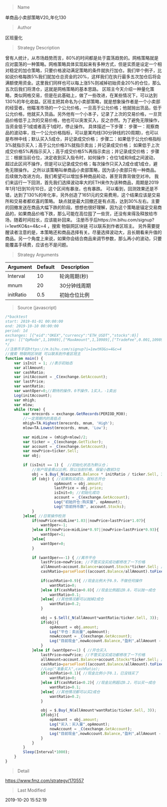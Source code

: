 
> Name

单商品小卖部策略V20_年化130

> Author

区班量化

> Strategy Description

曾有人统计，从市场趋势而言，80%的时间都是处于震荡趋势的。网格策略就是应对震荡的一种策略。网格策略具体实现起来有多种方式，但是实质是设定一个相对稳定的加仓策略，只要价格波动满足策略的条件就执行加仓。我们举个例子，比如说价格每跌5%我们就加仓总资金的20%，这样我们在执行最多五次加仓后将会满额使用资金。这里我们同样也可以每上涨5%则减掉初始资金20%的仓位，那么五次后我们将清仓，这就是网格策略的基本思路。
区班主今天介绍一种量化策略，类似网格交易，但是在此基础上，做了一些改进，在某些情况下，可以达到130%的年化收益。区班主把其命名为小卖部策略，就是想象操作者是一个小卖部的经营者。他瞄准市场的一个公允价格，一旦高于公允价格；他就抛出货品，低于公允价格，他就买入货品。另外他有一个小本子，记录了上次的交易价格，一旦货品价格低于上次的交易价格，他也可以突发买入，反之亦然。为了避免无限操作，当资金低于1成或者高于1成时，停止操作。
具体描述一下步骤：
步骤一：观察商品的波动率，找一个公允价格指标，可以是某均线(30分钟线的20周期)，也可以是布林中线；默认买入5成仓，并记录成交价格；
步骤二：如果低于公允价格指标3%就指示买入；高于公允价格3%就指示卖出；并记录成交价格；
		    如果低于上次成交价格5%再指示买入；高于成交价格5%再指示卖出；并记录成交价格；
步骤三：根据当前仓位，决定收到买入指令时，如何操作；仓位1成和9成之间波动，超过此区间不操作，但是可以记录成交价格；每次操作只买入2成仓或1成仓，避免无限操作。
之所以该策略叫单商品小卖部策略，因为该小卖部只有一种商品。后续做为改进方向，我们希望可以增加多种商品轮动，甚至背靠背做空对冲。
我们来运行一下回测，首先我们选择波动率大的ETH来作为该种商品，周期是2019年1月1日到10月10日，这个区间有暴涨，也有暴跌。
可以看到，回测效果还是不错，达到了130%的年化率，另外创造了1651元的交易费用，这个结果应该是交易所和交易者都欢喜的策略。
缺点就是最大回撤还是有点高，达到30%左右。主要的回撤发送在商品大幅下跌的阶段。想想也很好理解，因为这个策略是锚定交易商品的，如果商品价格下跌，那么可能在高位囤了一些货，还没有来得及释放给市场，随着时间拉长，应该能补回来。
注册币乎后https://m.bihu.com/signup?i=1ewtKO&s=4&c=4  ，搜索 物联网区块链 可以联系到作者区班主。
另外需要提醒读者注意的是，本策略还和商品选择有关。尽量选择波动大，且长期看来升值的商品。另一个角度上来说，如果你会结合商品来调节参数，那么再小的波动，只要能覆盖手续费，应该也不是问题。

> Strategy Arguments



|Argument|Default|Description|
|----|----|----|
|Interval|10|轮询周期(秒)|
|mnum|20|30分钟线周期|
|initRatio|0.5|初始仓位比例|


> Source (javascript)

``` javascript
/*backtest
start: 2019-01-01 00:00:00
end: 2019-10-10 00:00:00
period: 1d
exchanges: [{"eid":"OKEX","currency":"ETH_USDT","stocks":0}]
args: [["OpMode",1,10989],["MaxAmount",1,10989],["TradeFee",0.001,10989]]
*/
//注册币乎后https://m.bihu.com/signup?i=1ewtKO&s=4&c=4
//搜索 物联网区块链 可以联系到作者区班主
function main() {
    var isInit = 1; //表示初始态
    var allAmount;
    var cashRatio;
    var initAccount = _C(exchange.GetAccount);
    var lastPrice;
    var wantRatio;
    var wantOper=0;//期待的操作，0不操作，1买入，-1卖出
    Log(initAccount);
    var mhigh;
    var mlow;
    while (true) {
        var mrecords = exchange.GetRecords(PERIOD_M30);
        //一定周期内的高低点
        mhigh=TA.Highest(mrecords, mnum, 'High');
        mlow=TA.Lowest(mrecords, mnum, 'Low');
        
        var midLine = (mhigh+mlow)/2;
        var ticker = _C(exchange.GetTicker);
        var account = _C(exchange.GetAccount);
        var nowPrice=ticker.Sell;
        var obj;
        
        if (isInit == 1) {  //初始化状态为默认仓；     
            //账户现金乘以比例，除以当前价格，保留小数前3位
            obj = $.Buy(_N(account.Balance * initRatio / ticker.Sell, 3));
            if (obj) { //如果购买成功，就标志开仓
                      opAmount = obj.amount;
                      lastPrice = obj.price;
                      isInit=0; //初始化成功
                      account = _C(exchange.GetAccount);
                      Log("初始开仓:购买量", opAmount);
                      Log("目前持币数", account.Stocks);
            }
        }else{ //日常操作检测
            if(nowPrice>midLine*1.03||nowPrice>lastPrice*1.07){
                wantOper=-1;
            }else if(nowPrice<midLine*0.97||nowPrice<lastPrice*0.93){
                wantOper=1;
            }else{
                wantOper=0;
            }
            
            if (wantOper==-1) { //离市平仓
                lastPrice=nowPrice; //不管买没买成功都修改了一下价格
                allAmount=account.Balance+account.Stocks*ticker.Sell; //计算出总金额
                cashRatio=parseFloat((account.Balance/allAmount).toFixed(3));
                
                if(cashRatio>0.9){ //现金比例大于0.9，不做任何操作 
                    wantRatio=0;
                }else if(cashRatio>0.8){ //现金比例超过0.8，可以抛一成仓 
                    wantRatio=0.1;
                }else{ //其他情况都可以抛掉2成仓
                    wantRatio=0.2;
                }
                
                obj = $.Sell(_N(allAmount*wantRatio/ticker.Sell, 3)); 
                if(obj){
                    opAmount = obj.amount;
                    Log("平仓：卖出量",opAmount);
                    nowAccount = _C(exchange.GetAccount);
                    Log("目前现金",nowAccount.Balance,"盈利",allAmount - initAccount.Balance);
                }
            }else if (wantOper==1) { //开仓买入
                lastPrice=nowPrice; //不管买没买成功都修改了一下价格
                allAmount=account.Balance+account.Stocks*ticker.Sell; //计算出总金额
                cashRatio=parseFloat((account.Balance/allAmount).toFixed(3));
                //Log("准备买入",cashRatio);
                if(cashRatio<0.1){ //现金比例小于0.1，已没钱买了
                    wantRatio=0;
                }else if(cashRatio<0.2){ //现金比例超过0.2，可以买一成仓 
                    wantRatio=0.1;
                }else{ //其他情况都可以买2成仓
                    wantRatio=0.2;
                }
                
                obj = $.Buy(_N(allAmount*wantRatio/ticker.Sell, 3)); 
                if(obj){
                    opAmount = obj.amount;
                    Log("买入：买入量",opAmount);
                    nowAccount = _C(exchange.GetAccount);
                    Log("目前现金",nowAccount.Balance,"盈利",allAmount - initAccount.Balance);
                }
            }
        }
        Sleep(Interval*1000);
    }
}
```

> Detail

https://www.fmz.com/strategy/170557

> Last Modified

2019-10-20 15:52:19
